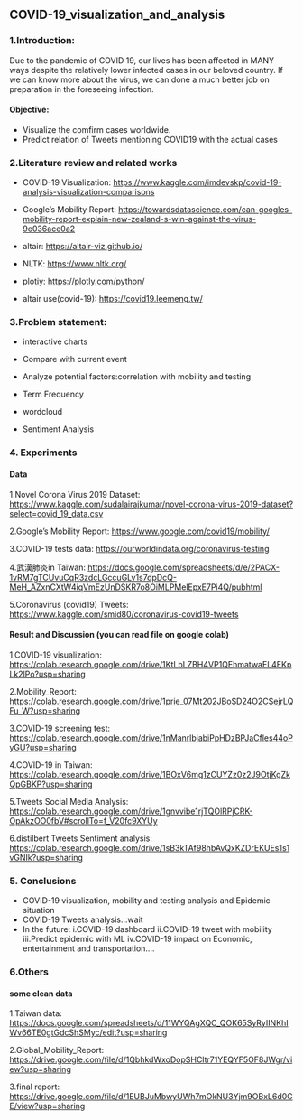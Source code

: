 ## COVID-19_visualization_and_analysis

### 1.Introduction:
Due to the pandemic of COVID 19, our lives has been affected in MANY
ways despite the relatively lower infected cases in our beloved country.
If we can know more about the virus, we can done a much better job on
preparation in the foreseeing infection.

#### Objective:
* Visualize the comfirm cases worldwide.
* Predict relation of Tweets mentioning COVID19 with the actual cases

### 2.Literature review and related works

* COVID-19 Visualization: https://www.kaggle.com/imdevskp/covid-19-analysis-visualization-comparisons

* Google’s Mobility Report: https://towardsdatascience.com/can-googles-mobility-report-explain-new-zealand-s-win-against-the-virus-9e036ace0a2

* altair: https://altair-viz.github.io/

* NLTK: https://www.nltk.org/

* plotiy: https://plotly.com/python/

* altair use(covid-19): https://covid19.leemeng.tw/

### 3.Problem statement:
* interactive charts
* Compare with current event
* Analyze potential factors:correlation with mobility and testing

* Term Frequency
* wordcloud
* Sentiment Analysis

### 4. Experiments
#### Data 

1.Novel Corona Virus 2019 Dataset: https://www.kaggle.com/sudalairajkumar/novel-corona-virus-2019-dataset?select=covid_19_data.csv

2.Google’s Mobility Report: https://www.google.com/covid19/mobility/

3.COVID-19 tests data: https://ourworldindata.org/coronavirus-testing

4.武漢肺炎in Taiwan: https://docs.google.com/spreadsheets/d/e/2PACX-1vRM7gTCUvuCqR3zdcLGccuGLv1s7dpDcQ-MeH_AZxnCXtW4iqVmEzUnDSKR7o8OiMLPMelEpxE7Pi4Q/pubhtml

5.Coronavirus (covid19) Tweets: https://www.kaggle.com/smid80/coronavirus-covid19-tweets

#### Result and Discussion (you can read file on google colab)

1.COVID-19 visualization: https://colab.research.google.com/drive/1KtLbLZBH4VP1QEhmatwaEL4EKpLk2lPo?usp=sharing

2.Mobility_Report: https://colab.research.google.com/drive/1prie_07Mt202JBoSD24O2CSejrLQFu_W?usp=sharing

3.COVID-19 screening test: https://colab.research.google.com/drive/1nManrlbjabiPpHDzBPJaCfles44oPyGU?usp=sharing

4.COVID-19 in Taiwan: https://colab.research.google.com/drive/1BOxV6mg1zCUYZz0z2J9OtjKgZkQpGBKP?usp=sharing

5.Tweets Social Media Analysis: https://colab.research.google.com/drive/1gnvvibe1rjTQOlRPjCRK-OpAkzOO0fbV#scrollTo=f_V20fc9XYUy

6.distilbert Tweets Sentiment analysis: https://colab.research.google.com/drive/1sB3kTAf98hbAvQxKZDrEKUEs1s1vGNIk?usp=sharing

### 5. Conclusions
* COVID-19 visualization, mobility and testing analysis
and Epidemic situation
* COVID-19 Tweets analysis...wait
* In the future: 
i.COVID-19 dashboard 
ii.COVID-19 tweet with mobility
iii.Predict epidemic with ML
iv.COVID-19 impact on Economic, entertainment and transportation....

### 6.Others
#### some clean data
1.Taiwan data: https://docs.google.com/spreadsheets/d/11WYQAgXQC_QOK65SyRyIINKhIWv66TE0gtGdcShSMyc/edit?usp=sharing

2.Global_Mobility_Report: https://drive.google.com/file/d/1QbhkdWxoDopSHCltr71YEQYF5OF8JWgr/view?usp=sharing

3.final report: https://drive.google.com/file/d/1EUBJuMbwyUWh7mOkNU3Yjm9OBxL6d0CE/view?usp=sharing
